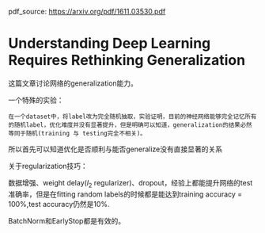 pdf_source: https://arxiv.org/pdf/1611.03530.pdf
# Understanding Deep Learning Requires Rethinking Generalization
这篇文章讨论网络的generalization能力。

一个特殊的实验：

    在一个dataset中，将label改为完全随机抽取，实验证明，目前的神经网络能够完全记忆所有的随机label，优化难度并没有显著提升，但是明确可以知道，generalization的结果必然等同于随机(training 与 testing完全不相关)。

所以首先可以知道优化是否顺利与能否generalize没有直接显著的关系

关于regularization技巧：

数据增强、weight delay($l_2$ regularizer)、dropout，经验上都能提升网络的test准确率，但是在fitting random labels的时候都是能达到training accuracy = 100%,test accuracy仍然是10%.

BatchNorm和EarlyStop都是有效的。